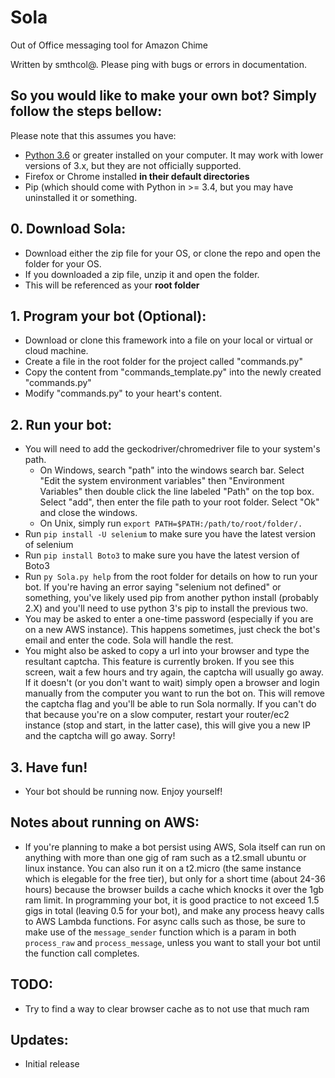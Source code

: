# Sola
Out of Office messaging tool for Amazon Chime

Written by smthcol@. Please ping with bugs or errors in documentation.

## So you would like to make your own bot? Simply follow the steps bellow:

Please note that this assumes you have:
* [Python 3.6](https://www.python.org/downloads/) or greater installed on your computer. It may work with lower versions of 3.x, but they are not officially supported.
* Firefox or Chrome installed **in their default directories**
* Pip (which should come with Python in >= 3.4, but you may have uninstalled it or something.

## 0. Download Sola:
* Download either the zip file for your OS, or clone the repo and open the folder for your OS.
* If you downloaded a zip file, unzip it and open the folder.
* This will be referenced as your **root folder**

## 1. Program your bot (Optional):
* Download or clone this framework into a file on your local or virtual or cloud machine.
* Create a file in the root folder for the project called "commands.py"
* Copy the content from "commands_template.py" into the newly created "commands.py"
* Modify "commands.py" to your heart's content.

## 2. Run your bot:
* You will need to add the geckodriver/chromedriver file to your system's path.
  - On Windows, search "path" into the windows search bar. Select "Edit the system environment variables" then "Environment Variables" then double click the line labeled "Path" on the top box. Select "add", then enter the file path to your root folder. Select "Ok" and close the windows.
  - On Unix, simply run `export PATH=$PATH:/path/to/root/folder/.` 
* Run `pip install -U selenium` to make sure you have the latest version of selenium
* Run `pip install Boto3` to make sure you have the latest version of Boto3
* Run `py Sola.py help` from the root folder for details on how to run your bot. If you're having an error saying "selenium not defined" or something, you've likely used pip from another python install (probably 2.X) and you'll need to use python 3's pip to install the previous two.
* You may be asked to enter a one-time password (especially if you are on a new AWS instance). This happens sometimes, just check the bot's email and enter the code. Sola will handle the rest.
* You might also be asked to copy a url into your browser and type the resultant captcha. This feature is currently broken. If you see this screen, wait a few hours and try again, the captcha will usually go away. If it doesn't (or you don't want to wait) simply open a browser and login manually from the computer you want to run the bot on. This will remove the captcha flag and you'll be able to run Sola normally. If you can't do that because you're on a slow computer, restart your router/ec2 instance (stop and start, in the latter case), this will give you a new IP and the captcha will go away. Sorry!

## 3. Have fun!
* Your bot should be running now. Enjoy yourself!

## Notes about running on AWS:
* If you're planning to make a bot persist using AWS, Sola itself can run on anything with more than one gig of ram such as a t2.small ubuntu or linux instance. You can also run it on a t2.micro (the same instance which is elegable for the free tier), but only for a short time (about 24-36 hours) because the browser builds a cache which knocks it over the 1gb ram limit. In programming your bot, it is good practice to not exceed 1.5 gigs in total (leaving 0.5 for your bot), and make any process heavy calls to AWS Lambda functions. For async calls such as those, be sure to make use of the `message_sender` function which is a param in both `process_raw` and `process_message`, unless you want to stall your bot until the function call completes.  

## TODO:
* Try to find a way to clear browser cache as to not use that much ram

## Updates: 
* Initial release

